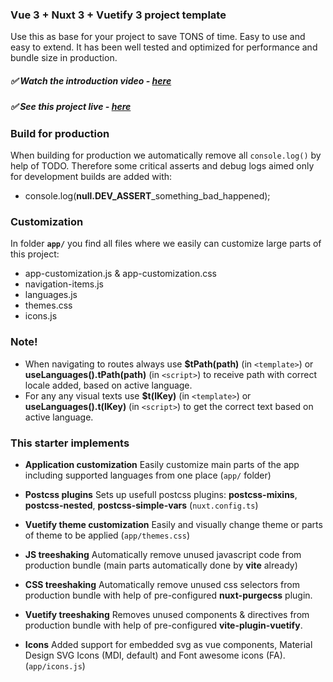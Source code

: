 ### Vue 3 + Nuxt 3 + Vuetify 3 project template

Use this as base for your project to save TONS of time. Easy to use and easy to extend. It has been well tested and optimized for performance and bundle size in production.

##### ✅ Watch the introduction video - [here](#TODO)
##### ✅ See this project live - [here](#TODO)

### Build for production
When building for production we automatically remove all `console.log()` by help of TODO. 
Therefore some critical asserts and debug logs aimed only for development builds are added with:
- console.log(**null.DEV_ASSERT**_something_bad_happened);

### Customization
In folder **`app/`** you find all files where we easily can customize large parts of this project:
- app-customization.js & app-customization.css
- navigation-items.js
- languages.js
- themes.css
- icons.js

### **Note!**
- When navigating to routes always use **$tPath(path)** (in `<template>`) or **useLanguages().tPath(path)** (in `<script>`) to receive path with correct locale added, based  on active language.
- For any any visual texts use **$t(lKey)** (in `<template>`) or **useLanguages().t(lKey)** (in `<script>`) to get the correct text based on active language.

### This starter implements
- **Application customization**
  Easily customize main parts of the app including supported languages from one place (`app/` folder)
  
- **Postcss plugins**
  Sets up usefull postcss plugins: **postcss-mixins**, **postcss-nested**, **postcss-simple-vars** (`nuxt.config.ts`)
  
- **Vuetify theme customization**
  Easily and visually change theme or parts of theme to be applied (`app/themes.css`)

- **JS treeshaking**
  Automatically remove unused javascript code from production bundle (main parts automatically done by **vite** already) 
  
- **CSS treeshaking**
  Automatically remove unused css selectors from production bundle with help of pre-configured **nuxt-purgecss** plugin.
  
- **Vuetify treeshaking**
  Removes unused components & directives from production bundle with help of pre-configured **vite-plugin-vuetify**. 

 - **Icons** 
Added support for embedded svg as vue components, Material Design SVG Icons (MDI, default) and Font awesome icons (FA). (`app/icons.js`)
  